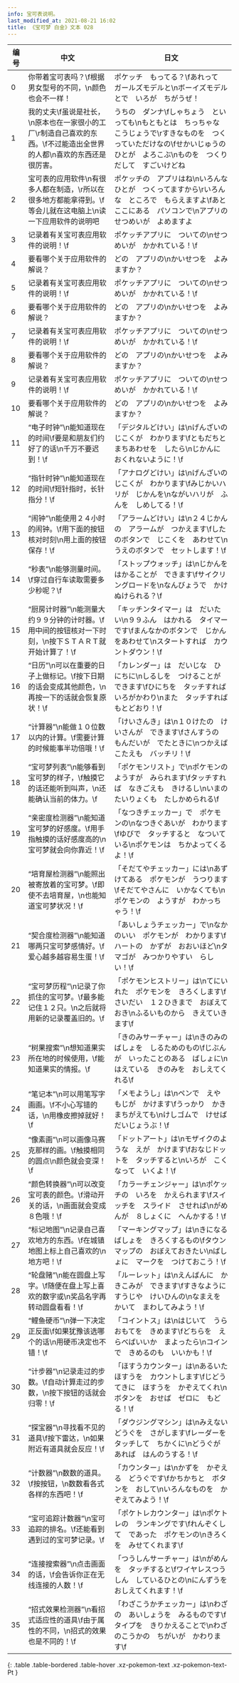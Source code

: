 ```yaml
---
info: 宝可表说明。
last_modified_at: 2021-08-21 16:02
title: 《宝可梦 白金》文本 028
---
```

| 编号 | 中文 | 日文 |
| ---- | ---- | ---- |
| 0 | 你带着宝可表吗？\f根据男女型号的不同，\n颜色也会不一样！ | ポケッチ　もってる？\fあれって　ガールズモデルと\nボーイズモデルとで　いろが　ちがうぜ！ |
| 1 | 我的丈夫\f虽说是社长，\n原本也在一家很小的工厂\r制造自己喜欢的东西。\f不过能造出全世界的人都\n喜欢的东西还是很厉害。 | うちの　ダンナ\fしゃちょう　といっても\nもともとは　ちっちゃな　こうじょうで\rすきなものを　つくっていただけなの\fせかいじゅうの　ひとが　よろこぶ\nものを　つくりだして　すごいけどね |
| 2 | 宝可表的应用软件\n有很多人都在制造，\r所以在很多地方都能拿得到。\f等会儿就在这电脑上\n读一下应用软件的说明吧 | ポケッチの　アプリはね\nいろんな　ひとが　つくってますから\rいろんな　ところで　もらえますよ\fあと　ここにある　パソコンで\nアプリの　せつめいが　よめますよ |
| 3 | 记录着有关宝可表应用软件的说明！\f | ポケッチアプリに　ついての\nせつめいが　かかれている！\f |
| 4 | 要看哪个关于应用软件的解说？ | どの　アプリの\nかいせつを　よみますか？ |
| 5 | 记录着有关宝可表应用软件的说明！\f | ポケッチアプリに　ついての\nせつめいが　かかれている！\f |
| 6 | 要看哪个关于应用软件的解说？ | どの　アプリの\nかいせつを　よみますか？ |
| 7 | 记录着有关宝可表应用软件的说明！\f | ポケッチアプリに　ついての\nせつめいが　かかれている！\f |
| 8 | 要看哪个关于应用软件的解说？ | どの　アプリの\nかいせつを　よみますか？ |
| 9 | 记录着有关宝可表应用软件的说明！\f | ポケッチアプリに　ついての\nせつめいが　かかれている！\f |
| 10 | 要看哪个关于应用软件的解说？ | どの　アプリの\nかいせつを　よみますか？ |
| 11 | “电子时钟”\n能知道现在的时间\f要是和朋友们约好了的话\n千万不要迟到！\f | 「デジタルどけい」は\nげんざいの　じこくが　わかります\fともだちと　まちあわせを　したら\nじかんに　おくれないように！\f |
| 12 | “指针时钟”\n能知道现在的时间\f短针指时，长针指分！\f | 「アナログどけい」は\nげんざいの　じこくが　わかります\fみじかいハリが　じかんを\nながいハリが　ふんを　しめしてる！\f |
| 13 | “闹钟”\n能使用２４小时的闹钟。\f用下面的按钮核对时刻\n用上面的按钮保存！\f | 「アラームどけい」は\n２４じかんの　アラームが　つかえます\fしたのボタンで　じこくを　あわせて\nうえのボタンで　セットします！\f |
| 14 | “秒表”\n能够测量时间。\f穿过自行车读取需要多少秒呢？\f | 「ストップウォッチ」は\nじかんを　はかることが　できます\fサイクリングロードを\nなんびょうで　かけぬけられる？\f |
| 15 | “厨房计时器”\n能测量大约９９分钟的计时器。\f用中间的按钮核对一下时刻，\n按下ＳＴＡＲＴ就开始计算了！\f | 「キッチンタイマー」は　だいたい\n９９ふん　はかれる　タイマーです\fまんなかのボタンで　じかんをあわせて\nスタートすれば　カウントダウン！\f |
| 16 | “日历”\n可以在重要的日子上做标记。\f按下日期的话会变成其他颜色，\n再按一下的话就会恢复原状！\f | 「カレンダー」は　だいじな　ひにちに\nしるしを　つけることが　できます\fひにちを　タッチすれば　いろがかわり\nまた　タッチすれば　もとどおり！\f |
| 17 | “计算器”\n能做１０位数以内的计算。\f需要计算的时候能事半功倍哦！\f | 「けいさんき」は\n１０けたの　けいさんが　できます\fさんすうの　もんだいが　でたときに\nつかえば　こたえも　バッチリ！\f |
| 18 | “宝可梦列表”\n能够看到宝可梦的样子，\f触摸它的话还能听到叫声，\n还能确认当前的体力。\f | 「ポケモンリスト」で\nポケモンの　ようすが　みられます\fタッチすれば　なきごえも　きけるし\nいまの　たいりょくも　たしかめられる\f |
| 19 | “亲密度检测器”\n能知道宝可梦的好感度。\f用手指触摸的话好感度高的\n宝可梦就会向你靠近！\f | 「なつきチェッカー」で　ポケモンの\nなつきぐあいが　わかります\fゆびで　タッチすると　なついている\nポケモンは　ちかよってくるよ！\f |
| 20 | “培育屋检测器”\n能照出被寄放着的宝可梦。\f即使不去培育屋，\n也能知道宝可梦状况！\f | 「そだてやチェッカー」には\nあずけてある　ポケモンが　うつります\fそだてやさんに　いかなくても\nポケモンの　ようすが　わかっちゃう！\f |
| 21 | “契合度检测器”\n能知道哪两只宝可梦感情好。\f爱心越多越容易生蛋！\f | 「あいしょうチェッカー」で\nなかのいい　ポケモンが　わかります\fハートの　かずが　おおいほど\nタマゴが　みつかりやすい　らしい！\f |
| 22 | “宝可梦历程”\n记录了你抓住的宝可梦。\f最多能记住１２只。\n之后就将用新的记录覆盖旧的。\f | 「ポケモンヒストリー」は\nてにいれた　ポケモンを　きろくします\fさいだい　１２ひきまで　おぼえておき\nふるいものから　きえていきます\f |
| 23 | “树果搜索”\n想知道果实所在地的时候使用，\f能知道果实的情报。\f | 「きのみサーチャー」は\nきのみの　ばしょを　しるためのもの\fじぶんが　いったことのある　ばしょに\nはえている　きのみを　おしえてくれる\f |
| 24 | “笔记本”\n可以用笔写字画画。\f不小心写错的话，\n用橡皮擦掉就好！\f | 「メモようし」は\nペンで　えや　もじが　かけます\fうっかり　かきまちがえても\nけしゴムで　けせば　だいじょうぶ！\f |
| 25 | “像素画”\n可以画像马赛克那样的画。\f触摸相同的圆点\n颜色就会变深！\f | 「ドットアート」は\nモザイクのような　えが　かけます\fおなじドットを　タッチすると\nいろが　こくなって　いくよ！\f |
| 26 | “颜色转换器”\n可以改变宝可表的颜色。\f滑动开关的话，\n画面就会变成８色哦！\f | 「カラーチェンジャー」は\nポケッチの　いろを　かえられます\fスイッチを　スライド　させれば\nがめんが　８しょくに　へんかする！\f |
| 27 | “标记地图”\n记录自己喜欢地方的东西。\f在城镇地图上标上自己喜欢的\n地方吧！\f | 「マーキングマップ」は\nきになる　ばしょを　きろくするもの\fタウンマップの　おぼえておきたい\nばしょに　マークを　つけておこう！\f |
| 28 | “轮盘赌”\n能在圆盘上写字。\f随便在盘上写上喜欢的数字或\n奖品名字再转动圆盘看看！\f | 「ルーレット」は\nえんばんに　かきこみが　できます\fすきなように　すうじや　けいひんの\nなまえを　かいて　まわしてみよう！\f |
| 29 | “鲤鱼硬币”\n弹一下决定正反面\f如果犹豫该选哪个的话\n用硬币决定也不错！\f | 「コイントス」は\nはじいて　うらおもてを　きめます\fどちらを　えらべばいいか　まよったら\nコインで　きめるのも　いいかも！\f |
| 30 | “计步器”\n记录走过的步数。\f自动计算走过的步数，\n按下按钮的话就会归零！\f | 「ほすうカウンター」は\nあるいた　ほすうを　カウントします\fじどうてきに　ほすうを　かぞえてくれ\nボタンを　おせば　ゼロに　もどる！\f |
| 31 | “探宝器”\n寻找看不见的道具\f按下雷达，\n如果附近有道具就会反应！\f | 「ダウジングマシン」は\nみえない　どうぐを　さがします\fレーダーを　タッチして　ちかくに\nどうぐが　あれば　はんのうする！\f |
| 32 | “计数器”\n数数的道具。\f按按钮，\n数数看各式各样的东西吧！\f | 「カウンター」は\nかずを　かぞえる　どうぐです\fかちかちと　ボタンを　おして\nいろんなものを　かぞえてみよう！\f |
| 33 | “宝可追踪计数器”\n宝可追踪的排名。\f还能看到遇到过的宝可梦记录。\f | 「ポケトレカウンター」は\nポケトレの　ランキングです\fれんぞくして　であった　ポケモンの\nきろくを　みせてくれます\f |
| 34 | “连接搜索器”\n点击画面的话，\f会告诉你正在无线连接的人数！\f | 「つうしんサーチャー」は\nがめんを　タッチすると\fワイヤレスつうしん　しているひとの\nにんずうを　おしえてくれます！\f |
| 35 | “招式效果检测器”\n看招式适应性的道具\f由于属性的不同，\n招式的效果也是不同的！\f | 「わざこうかチェッカー」は\nわざの　あいしょうを　みるものです\fタイプを　きりかえることで\nわざのこうかの　ちがいが　かわります\f |
{: .table .table-bordered .table-hover .xz-pokemon-text .xz-pokemon-text-Pt }